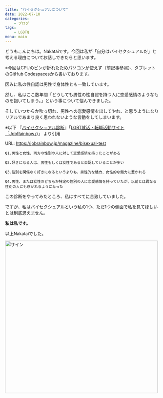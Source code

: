 ```yaml
---
title: "バイセクシュアルについて"
date: 2022-07-10
categories:
    - ブログ
tags:
    - LGBTQ
menu: main
---
```


どうもこんにちは。Nakataiです。今回は私が「自分はバイセクシュアルだ」と考える理由についてお話しできたらと思います。

※今回はCPUのピンが折れたためパソコンが使えず（前記事参照）、タブレットのGitHub Codespacesから書いております。

因みに私の性自認は男性で身体性とも一致しています。

然し、私はここ数年間「どうしても男性の性自認を持つ人に恋愛感情のようなものを抱いてしまう。」という事について悩んできました。

そしていつからか吹っ切れ、男性への恋愛感情を出してやれ、と思うようになりリアルであまり良く思われないような言動をしてしまいます。

※以下
『[バイセクシュアル診断](https://jobrainbow.jp/magazine/bisexual-test)』「[LGBT就活・転職活動サイト「JobRainbow」](https://jobrainbow.jp))」
より引用

URL: <https://jobrainbow.jp/magazine/bisexual-test>

```plaintext
Q1.男性と女性、両方の性別の人に対して恋愛感情を持ったことがある

Q2.好きになる人は、男性もしくは女性であると自認していることが多い

Q3.性別を関係なく好きになるというよりも、男性的な魅力、女性的な魅力に惹かれる

Q4.男性、または女性のどちらか特定の性別の人に恋愛感情を持っていたが、以前とは異なる性別の人にも惹かれるようになった
```

この診断をやってみたところ、私はすべてに合致していました。

ですが、私はバイセクシュアルという私の1つ、ただ1つの側面で私を見てほしいとは到底思えません。

**私は私です。**

以上Nakataiでした。

<img src="https://cdn.nakatai.ga/img/sign.webp" width="500" alt="サイン">

<Disqus/>

